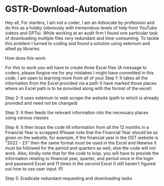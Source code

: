# GSTR-Download-Automation
Hey all, 
For starters, I am not a coder, I am an Advocate by profession and do this as a hobby (obviously with tremendous levels of help from YouTube videos and GPTs). 
While working at an audit firm I found one particular task of downloading multiple files very redundant and time-consuming. 
To tackle this problem I turned to coding and found a solution using selenium and allied py libraries.

How does this work:

For this to work you will have to create three Excel files (A message to coders, please forgive me for any mistakes I might have committed in this code, I am open to learning more from all of you)
Step 1: It takes all the information from the Excel provided via a path (I have marked those places where an Excel path is to be provided along with the format of the excel)

Step 2: It uses selenium to web scrape the website (path to which is already provided and need not be changed)

Step 3: It then feeds the relevant information into the necessary places using various classes

Step 4: It then loops the code till information from all the 12 months in a Financial Year is scrapped (Please note that the Financial Year should be as given on the website, for example, if the financial year in the GST website is "2022 - 23" then the same format must be used in the Excel and likewise it must be followed for the period and quarters as well, else the code will not work. Also, kindly note that for the code to loop, you will have to provide the information relating to financial year, quarter, and period once in the login and password Excel and 11 times in the second Excel (I still haven't figured out how to use user input :P)

Step 5: Eradicate redundant requesting and downloading tasks
